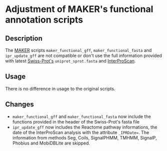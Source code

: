 # Adjustment of MAKER's functional annotation scripts

## Description
The [MAKER](https://www.yandell-lab.org/software/maker.html) scripts `maker_functional_gff`, `maker_functional_fasta` and `ipr_update_gff` are not compatible or don't use the full information provided with latest [Swiss-Prot's](https://www.uniprot.org/) `uniprot_sprot.fasta` and [InterProScan](https://github.com/ebi-pf-team/interproscan).

## Usage
There is no difference in usage to the original scripts.

## Changes
- `maker_functional_gff` and `maker_functional_fasta` now include the functions provided in the header of the Swiss-Prot's fasta file
- `ipr_update_gff` now includes the Reactome pathway informations, the date of the InterProScan analysis with the attribute `_IPRDate=`. The information from methods Seg, Coils, SignalPHMM, TMHMM, SignalP, Phobius and MobiDBLite are skipped.
